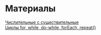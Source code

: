 # Материалы

[Числительные с существительные](https://www.urya.ru/catalog/71-chislitelnye/82-tablica_chislitelnye_s_suschestvitelnymi.html)  
[Циклы for, while, do-while, forEach, repeat()](https://developer.alexanderklimov.ru/android/kotlin/for.php)  

